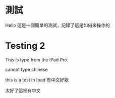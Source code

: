 # 測試
Hello 這是一個簡單的測試，記錄了這是如何來操作的

# Testing 2

This is type from the IPad Pro.

cannot type chinese

this is a test in Ipad 有中文好欸

太好了這裡有中文